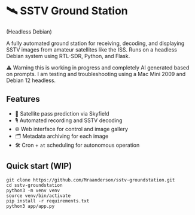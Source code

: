 # 🛰️ SSTV Ground Station
(Headless Debian)

A fully automated ground station for receiving, decoding, and displaying SSTV images from amateur satellites like the ISS. Runs on a headless Debian system using RTL-SDR, Python, and Flask. 

⚠️ Warning this is working in progress and completely AI generated based on prompts. I am testing and troubleshooting using a Mac Mini 2009 and Debian 12 headless.

## Features

- 📡 Satellite pass prediction via Skyfield
- 🎙️ Automated recording and SSTV decoding
- 🌐 Web interface for control and image gallery
- 🗂️ Metadata archiving for each image
- 🛠️ Cron + `at` scheduling for autonomous operation

## Quick start (WIP)

```
git clone https://github.com/Mraanderson/sstv-groundstation.git
cd sstv-groundstation
python3 -m venv venv
source venv/bin/activate
pip install -r requirements.txt
python3 app/app.py
```
